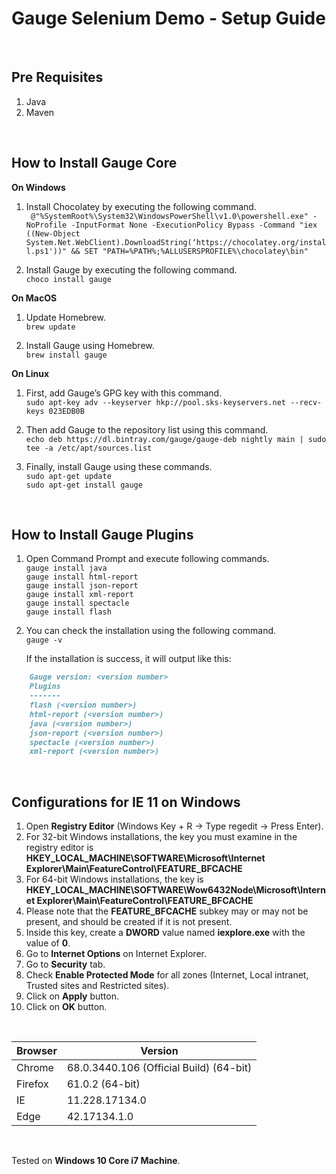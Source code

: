 # Gauge Selenium Demo - Setup Guide
<br />

## Pre Requisites
1. Java
2. Maven
<br />

## How to Install Gauge Core

**On Windows**
1. Install Chocolatey by executing the following command. \
` @"%SystemRoot%\System32\WindowsPowerShell\v1.0\powershell.exe" -NoProfile -InputFormat None -ExecutionPolicy Bypass -Command "iex ((New-Object System.Net.WebClient).DownloadString(‘https://chocolatey.org/install.ps1'))" && SET "PATH=%PATH%;%ALLUSERSPROFILE%\chocolatey\bin"`

2. Install Gauge by executing the following command. \
`choco install gauge`

**On MacOS**
1. Update Homebrew. \
`brew update`

2. Install Gauge using Homebrew. \
`brew install gauge`

**On Linux**
1. First, add Gauge’s GPG key with this command. \
`sudo apt-key adv --keyserver hkp://pool.sks-keyservers.net --recv-keys 023EDB0B`

2. Then add Gauge to the repository list using this command. \
`echo deb https://dl.bintray.com/gauge/gauge-deb nightly main | sudo tee -a /etc/apt/sources.list`

3. Finally, install Gauge using these commands. \
`sudo apt-get update` \
`sudo apt-get install gauge`
<br />

## How to Install Gauge Plugins
1. Open Command Prompt and execute following commands. \
`gauge install java` \
`gauge install html-report` \
`gauge install json-report` \
`gauge install xml-report` \
`gauge install spectacle` \
`gauge install flash`

2. You can check the installation using the following command. \
`gauge -v`

	If the installation is success, it will output like this:

```markdown
    Gauge version: <version number>
    Plugins
    -------
    flash (<version number>)
    html-report (<version number>)
    java (<version number>)
    json-report (<version number>)
    spectacle (<version number>)
    xml-report (<version number>)
```
<br />

## Configurations for IE 11 on Windows

1. Open **Registry Editor** (Windows Key + R → Type regedit → Press Enter).
2. For 32-bit Windows installations, the key you must examine in the registry editor is \
   **HKEY_LOCAL_MACHINE\SOFTWARE\Microsoft\Internet Explorer\Main\FeatureControl\FEATURE_BFCACHE**
3. For 64-bit Windows installations, the key is \
   **HKEY_LOCAL_MACHINE\SOFTWARE\Wow6432Node\Microsoft\Internet Explorer\Main\FeatureControl\FEATURE_BFCACHE**
4. Please note that the **FEATURE_BFCACHE** subkey may or may not be present, and should be created if it is not present.
5. Inside this key, create a **DWORD** value named **iexplore.exe** with the value of **0**.
6. Go to **Internet Options** on Internet Explorer.
7. Go to **Security** tab.
8. Check **Enable Protected Mode** for all zones (Internet, Local intranet, Trusted sites and Restricted sites).
9. Click on **Apply** button.
10. Click on **OK** button.
<br />

|Browser    |Version                                |
|-----------|---------------------------------------|
|Chrome     |68.0.3440.106 (Official Build) (64-bit)|
|Firefox    |61.0.2 (64-bit)                        |
|IE         |11.228.17134.0			    |
|Edge       |42.17134.1.0		            |

<br />

Tested on **Windows 10 Core i7 Machine**.
